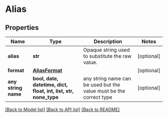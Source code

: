 # Alias


## Properties
Name | Type | Description | Notes
------------ | ------------- | ------------- | -------------
**alias** | **str** | Opaque string used to substitute the raw value. | [optional] 
**format** | [**AliasFormat**](AliasFormat.md) |  | [optional] 
**any string name** | **bool, date, datetime, dict, float, int, list, str, none_type** | any string name can be used but the value must be the correct type | [optional]

[[Back to Model list]](../README.md#documentation-for-models) [[Back to API list]](../README.md#documentation-for-api-endpoints) [[Back to README]](../README.md)


